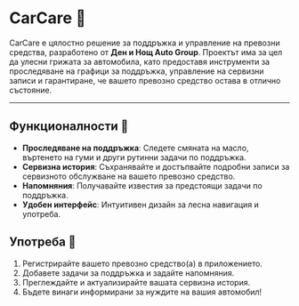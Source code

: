 # CarCare 🚗

CarCare е цялостно решение за поддръжка и управление на превозни средства, разработено от **Ден и Нощ Auto Group**. Проектът има за цел да улесни грижата за автомобила, като предоставя инструменти за проследяване на графици за поддръжка, управление на сервизни записи и гарантиране, че вашето превозно средство остава в отлично състояние.

---

## Функционалности 🌟
- **Проследяване на поддръжка**: Следете смяната на масло, въртенето на гуми и други рутинни задачи по поддръжка.
- **Сервизна история**: Съхранявайте и достъпвайте подробни записи за сервизното обслужване на вашето превозно средство.
- **Напомняния**: Получавайте известия за предстоящи задачи по поддръжка.
- **Удобен интерфейс**: Интуитивен дизайн за лесна навигация и употреба.


## Употреба 📖
1. Регистрирайте вашето превозно средство(а) в приложението.
2. Добавете задачи за поддръжка и задайте напомняния.
3. Преглеждайте и актуализирайте вашата сервизна история.
4. Бъдете винаги информирани за нуждите на вашия автомобил!
